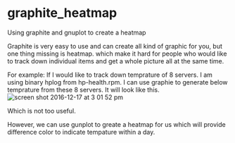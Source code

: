 # graphite_heatmap
Using graphite and gnuplot to create a heatmap 

Graphite is very easy to use and can create all kind of graphic for you, but one thing missing is heatmap.
which make it hard for people who would like to track down individual items and get a whole picture all at the same time. 

For example: If I would like to track down temprature of 8 servers. I am using binary hplog from hp-health.rpm. I can use graphie to generate below temprature from these 8 servers. It will look like this.
![screen shot 2016-12-17 at 3 01 52 pm](https://cloud.githubusercontent.com/assets/5915590/21289724/e3da9202-c469-11e6-8440-424f3ed7422b.png)

Which is not too useful. 

However, we can use gunplot to greate a heatmap for us which will provide difference color to indicate tempature within a day.








